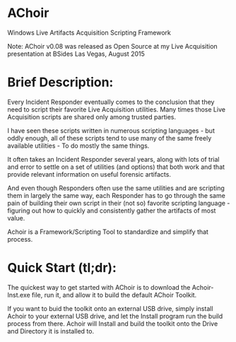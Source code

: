 # AChoir
Windows Live Artifacts Acquisition Scripting Framework

Note: AChoir v0.08 was released as Open Source at my Live Acquisition presentation at BSides Las Vegas, August 2015


# Brief Description:
Every Incident Responder eventually comes to the conclusion that they need to script their favorite Live Acquisition utilities.  Many times those Live Acquisition scripts are shared only among trusted parties.

I have seen these scripts written in numerous scripting languages - but oddly enough, all of these scripts tend to use many of the same freely available utilities - To do mostly the same things.

It often takes an Incident Responder several years, along with lots of trial and error to settle on a set of utilities (and options) that both work and that provide relevant information on useful forensic artifacts.

And even though Responders often use the same utilities and are scripting them in largely the same way, each Responder has to go through the same pain of building their own script in their (not so) favorite scripting language - figuring out how to quickly and consistently gather the artifacts of most value. 

Achoir is a Framework/Scripting Tool to standardize and simplify that process.

# Quick Start (tl;dr):
The quickest way to get started with AChoir is to download the Achoir-Inst.exe file, run it, and allow it to build the default AChoir Toolkit.  

If you want to buid the toolkit onto an external USB drive, simply install Achoir to your external USB drive, and let the Install program run the build process from there.  Achoir will Install and build the toolkit onto the Drive and Directory it is installed to. 
